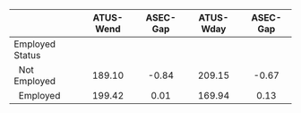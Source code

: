 
|                      |    ATUS-Wend |     ASEC-Gap |    ATUS-Wday |     ASEC-Gap |
| -------------------- | :----------: | :----------: | :----------: | :----------: |
| Employed Status      |              |              |              |              |
| &nbsp;&nbsp;Not Employed |       189.10 |        -0.84 |       209.15 |        -0.67 |
| &nbsp;&nbsp;Employed |       199.42 |         0.01 |       169.94 |         0.13 |

